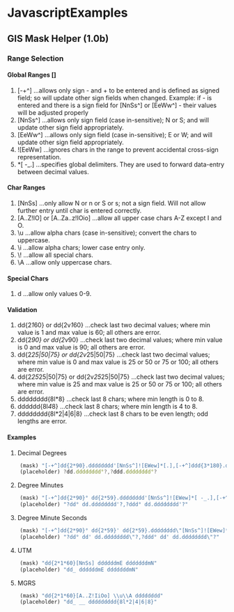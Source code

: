 # JavascriptExamples

## GIS Mask Helper (1.0b)

### Range Selection
#### Global Ranges []
1. [-+^]
...allows only sign - and + to be entered and is defined as signed field; so will update other sign fields when changed.  Example: if - is entered and there is a sign field for [NnSs^] or [EeWw^] - their values will be adjusted properly
2. [NnSs^]
...allows only sign field (case in-sensitive); N or S; and will update other sign field appropriately.
3. [EeWw^]
...allows only sign field (case in-sensitive); E or W; and will update other sign field appropriately.
4. ![EeWw]
...ignores chars in the range to prevent accidental cross-sign representation.
5. *[ -_.]
...specifies global delimiters.  They are used to forward data-entry between decimal values.

#### Char Ranges
1. [NnSs]
...only allow N or n or S or s; not a sign field.  Will not allow further entry until char is entered correctly.
2. [A..Z!IO]   or [A..Za..z!IOio]
...allow all upper case chars A-Z except I and O.
3. \\u
...allow alpha chars (case in-sensitive); convert the chars to uppercase.
4. \\i
...allow alpha chars; lower case entry only.
5. \\!
...allow all special chars.
6. \\A
...allow only uppercase chars.

#### Special Chars
1. d
...allow only values 0-9.

#### Validation
1. dd{2*1*60}  or  dd{2v*1*60}
...check last two decimal values; where min value is 1 and max value is 60; all others are error.
2. dd{2*90}    or  dd{2v*90}
...check last two decimal values; where min value is 0 and max value is 90; all others are error.
3. dd{2*25|50|75}    or  dd{2v*25|50|75}
...check last two decimal values; where min value is 0 and max value is 25 or 50 or 75 or 100; all others are error.
4. dd{2*25*25|50|75}    or  dd{2v*25*25|50|75}
...check last two decimal values; where min value is 25 and max value is 25 or 50 or 75 or 100; all others are error.
5. dddddddd{8l*8}
...check last 8 chars; where min length is 0 to 8.
6. dddddd{8l*4*8}
...check last 8 chars; where min length is 4 to 8.
7. dddddddd{8l*2|4|6|8}
...check last 8 chars to be even length; odd lengths are error.

#### Examples
1. Decimal Degrees
```javascript
    (mask) "[-+^]dd{2*90}.dddddddd'[NnSs^]![EWew]*[.],[-+^]ddd{3*180}.dddddddd'[EWew^]![NSns]*[.]"
    (placeholder) ?dd.dddddddd°?,?ddd.dddddddd°?
```
2. Degree Minutes
```javascript
    (mask) "[-+^]dd{2*90}° dd{2*59}.dddddddd'[NnSs^]![EWew]*[ -_.],[-+^]ddd{3*180}° dd{2*59}.dddddddd'[EWew^]![NSns]*[ -_.]"
    (placeholder) "?dd° dd.dddddddd'?,?ddd° dd.dddddddd'?"
```
3. Degree Minute Seconds
```javascript
    (mask) "[-+^]dd{2*90}° dd{2*59}' dd{2*59}.dddddddd\"[NnSs^]![EWew]*[ -_.],[-+^]ddd{3*180}° dd{2*59}' dd{2*59}.dddddddd\"[EWew^]![NSns]*[ -_.]"
    (placeholder) "?dd° dd' dd.dddddddd\"?,?ddd° dd' dd.dddddddd\"?"
```
4. UTM
```javascript
    (mask) "dd{2*1*60}[NnSs] ddddddmE dddddddmN"
    (placeholder) "dd_ ddddddmE dddddddmN"
```
5. MGRS
```javascript
    (mask) "dd{2*1*60}[A..Z!IiOo] \\u\\A dddddddd"
    (placeholder) "dd_ __ ddddddddd{8l*2|4|6|8}"
```
